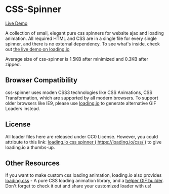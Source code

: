 CSS-Spinner
================

[Live Demo](https://loading.io/css/)

A collection of small, elegant pure css spinners for website ajax and loading animation. All required HTML and CSS are in a single file for every single spinner, and there is no external dependency. To see what's inside, check out [the live demo on loading.io](https://loading.io/css/)

Average size of css-spinner is 1.5KB after minimized and 0.3KB after zipped.



Browser Compatibility
----------------

css-spinner uses moden CSS3 technologies like CSS Animations, CSS Transformation, which are supported by all modern browsers. To support older browsers like IE9, please use [loading.io](https://loading.io/animation/icon/) to generate alternative GIF Loaders instead.



License
----------------

All loader files here are released under CC0 License. However, you could attribute to this link: [loading.io css spinner ( https://loading.io/css/ )](https://loading.io/css/) to give loading.io a thumbs-up.



Other Resources
----------------

If you want to make custom css loading animation, loading.io also provides [loading.css](https://loading.io/animation/) - A pure CSS loading animation library, and a [helper GIF builder](https://loading.io/animation/icon/). Don't forget to check it out and share your customized loader with us!



